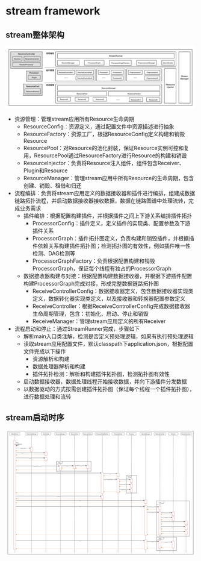 # stream framework

## stream整体架构

![stream_architecture](https://github.com/frankcl/stream/blob/main/image/stream_architecture.png)

* 资源管理：管理stream应用所有Resource生命周期
  * ResourceConfig：资源定义，通过配置文件中资源描述进行抽象
  * ResourceFactory：资源工厂，根据ResourceConfig定义构建和销毁Resource
  * ResourcePool：对Resource的池化封装，保证Resource实例可控和复用，ResourcePool通过ResourceFactory进行Resource的构建和销毁
  * ResourceInjector：负责将Resource注入组件，组件包含Receiver、Plugin和Resource
  * ResourceManager：管理stream应用中所有Resource的生命周期，包含创建、销毁、租借和归还
* 流程编排：负责将stream应用定义的数据接收器和插件进行编排，组建成数据链路拓扑流程，并启动数据接收器接收数据，数据在链路图谱中处理流转，完成业务需求
  * 插件编排：根据配置构建插件，并根据插件之间上下游关系编排插件拓扑
    * ProcessorConfig：插件定义，定义插件的实现类、配置参数及下游插件关系
    * ProcessorGraph：插件拓扑图定义，负责构建和销毁插件，并根据插件依赖关系构建插件拓扑图；检测拓扑图的有效性，例如插件唯一性检测、DAG检测等
    * ProcessorGraphFactory：负责根据配置构建和销毁ProcessorGraph，保证每个线程有独占的ProcessorGraph
  * 数据接收器构建与对接：根据配置构建数据接收器，并根据下游插件配置构建ProcessorGraph完成对接，形成完整数据链路拓扑图
    * ReceiveControllerConfig：数据接收器定义，包含数据接收器实现类定义，数据转化器实现类定义，以及接收器和转换器配置参数定义
    * ReceiveController：根据ReceiveControllerConfig完成数据接收器生命周期管理，包含：初始化、启动、停止和销毁
    * ReceiveManager：管理stream应用定义的所有Receiver
* 流程启动和停止：通过StreamRunner完成，步骤如下
  * 解析main入口类注解，检测是否定义预处理逻辑，如果有执行预处理逻辑
  * 读取stream应用配置文件，默认classpath下application.json，根据配置文件完成以下操作
    * 资源解析和构建
    * 数据处理器解析和构建
    * 插件拓扑检测：解析和构建插件拓扑图，检测拓扑图有效性
  * 启动数据接收器，数据处理线程开始接收数据，并向下游插件分发数据
  * 以数据驱动的方式按需创建插件拓扑图（保证每个线程一个插件拓扑图），进行数据处理和流转

## stream启动时序
![stream_bootstrap_timeline](https://github.com/frankcl/stream/blob/main/image/stream_bootstrap_timeline.png)


